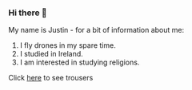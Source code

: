 ### Hi there 👋

My name is Justin - for a bit of information about me:

1. I fly drones in my spare time.
1. I studied in Ireland.
1. I am interested in studying religions.

Click [here](https://www2.hm.com/en_us/men/products/pants/cargo-pants.html) to see trousers


